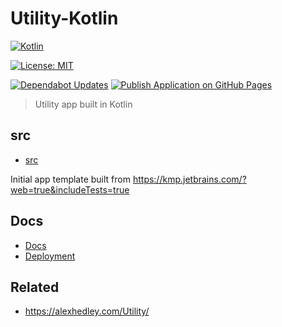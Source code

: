 # Utility-Kotlin

[![Kotlin](https://img.shields.io/badge/Kotlin-7F52FF?style=for-the-badge&logo=kotlin&logoColor=white)](https://kotlinlang.org)
<!-- [![Java](https://img.shields.io/badge/java-%23ED8B00.svg?style=for-the-badge&logo=OpenJDK&logoColor=white)](https://www.java.com/en/) -->
[![License: MIT](https://img.shields.io/badge/License-MIT-lightgrey.svg?style=for-the-badge)](https://opensource.org/licenses/MIT)

[![Dependabot Updates](https://github.com/alex-hedley/Utility-Kotlin/actions/workflows/dependabot/dependabot-updates/badge.svg)](https://github.com/alex-hedley/Utility-Kotlin/actions/workflows/dependabot/dependabot-updates)
[![Publish Application on GitHub Pages](https://github.com/alex-hedley/Utility-Kotlin/actions/workflows/ci.yml/badge.svg)](https://github.com/alex-hedley/Utility-Kotlin/actions/workflows/ci.yml)

> Utility app built in Kotlin

## src

- [src](src/README.md)

Initial app template built from https://kmp.jetbrains.com/?web=true&includeTests=true

## Docs

- [Docs](docs/README.md)
- [Deployment](docs/DEPLOYMENT.md)

## Related

- https://alexhedley.com/Utility/
